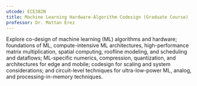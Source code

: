 ```yaml
---
utcode: ECE382N
title: Machine Learning Hardware-Algorithm Codesign (Graduate Course)
professor: Dr. Mattan Erez
---
```

Explore co-design of machine learning (ML) algorithms and hardware; foundations of ML, compute-intensive ML architectures, high-performance matrix multiplication, spatial computing, roofline modeling, and scheduling and dataflows; ML-specific numerics, compression, quantization, and architectures for edge and mobile; codesign for scaling and system considerations; and circuit-level techniques for ultra-low-power ML, analog, and processing-in-memory techniques.